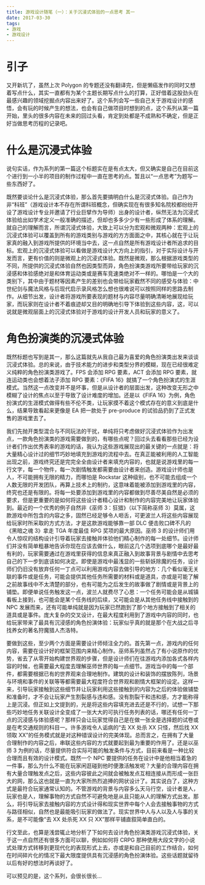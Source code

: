 ```yaml
---
title: 游戏设计随笔（一）：关于沉浸式体验的一点思考 其一
date: 2017-03-30
tags:
- 游戏
- 游戏设计
---
```

# 引子

又开新坑了，虽然上次 Polygon 的专题还没有翻译完，但是懒癌发作的同时又想着写点什么，其实一直都有为某个主题长期写点什么的打算，正好借着这股劲头在最感兴趣的领域挖掘点内容出来好了。这个系列会写一些自己关于游戏设计的感悟，会有玩的时候产生的想法，也会有自己做项目时想到的点，这个系列从第一篇开始，里头的很多内容在未来的回过头看，肯定到处都是不成熟和不确定，但是正好当做思考历程的记录吧。

<!-- more -->

# 什么是沉浸式体验

说句实话，作为系列的第一篇这个标题实在是有点太大，但又确实是自己在目前这个进行到一小半的项目的制作过程中一直在思考的点。暂且以“一点思考”为题写一些东西好了。

既然要谈论什么是沉浸式体验，那么首先要搞明白什么是沉浸式体验。自己作为非“科班”（游戏设计本不存在所谓科班概念，但确实现在有很多知名院校都纷纷开设了游戏设计专业并邀请了行业巨擘作为导师）出身的设计者，纵然无法为沉浸式体验给出如学术定义一般准确的描述，但却也多多少少有一些形成了体系的理解。就自己的理解而言，所谓沉浸式体验，大致上可以分为宏观和微观两种：宏观上的沉浸式体验可以覆盖到所有的游戏类别与游戏的方方面面之中，其核心就在于让玩家真的融入到游戏所提供的环境当中去，这一点自然是所有游戏设计者所追求的目标。宏观上的沉浸式体验可以看做是游戏设计大方向上的指引，对于实际设计与开发而言，更有价值的则是微观上的沉浸式体验。既然是微观，那么根据游戏类型的不同，所提供的沉浸式体验自然也因类型而异，角色扮演类游戏所要带给玩家的沉浸感和体验感绝对是和体育运动类或是赛车竞速类绝对不一样的。哪怕是一个大的类别下，其中由于题材等因素产生的差别也会带给玩家截然不同的感受与体验：中世纪剑与魔法风格与后现代启示录风格怎么想也很难说可以按照同样的思路去制作。从细节出发，设计者将游戏所要表现的题材与内容尽量明确清晰地展现给玩家，而玩家则在设计者不着痕迹却又目的明确地引导下体验到这些内容，这，可以说就是微观层面上的沉浸式体验对于游戏的设计开发人员和玩家的意义了。

# 角色扮演类的沉浸式体验

既然标题也写到是其一，那么这篇就先从我自己最为喜爱的角色扮演类出发来谈谈沉浸式体验。总的来说，由于技术能力的进步和类型分界的模糊，现在已经很难定义纯粹的角色扮演类游戏了。FPS 会添加 RPG 要素，ACT 会添加 RPG 要素，就连运动类也会想着法子添加 RPG 要素：《FIFA 16》就搞了一个角色扮演式的生涯模式。当然这一点改变并不是坏事，但是从设计者的层面出发，这种改变无形之中模糊了设计的焦点以至于导致了设计难度的增加。还是以《FIFA 16》为例，角色扮演式的生涯模式做得有些不伦不类，让玩家摸不着这个模式存在的意义到底是什么，结果导致看起来更像是 EA 把一款处于 pre-produce 的试验品扔到了正式发售的游戏里去了。

我们先抛开类型混合与不同玩法的干扰，单纯将只考虑做好沉浸式体验作为出发点，一款角色扮演类的游戏需要做到的，有哪些点呢？回过头去看看那些已经为设计者们作出优秀表率的游戏的话，我认为这些游戏展现出的最关键的一点就是：将大量精心设计过的细节巧妙地填充到游戏的流程中去。在真正能被利用的人工智能出现之前，游戏终究还是完完全全由设计者来填充内容的，也就是说游戏里的每一行文字，每一个物件，每一次剧情触发都需要由设计者来创造。游戏设计师也是人，不可能拥有无限的精力，而哪怕是 Rockstar 这种级别，也不可能去组成一个人数无限的开发团队，再算上技术上的制约，这意味着能被添加到游戏里的内容，终究也还是有限的。将每一处要添加到游戏里的内容都做到尽善尽美自然是必须的要求，但是更重要的是如何将这些设计者精心设计和制作的内容完美地让玩家体验到。最近的一个优秀的例子自然非《巫师 3：狂猎》（以下简称巫师 3）莫属，这款游戏中所包含的内容之多，固然已经足够令人咂舌，可更波兰人将这些内容展现给玩家时所采取的方式方法，才是这款游戏能够靠一部 DLC 便击败口碑不凡的《黑暗之魂 3》拿走 TGA 年度最佳 RPG 奖项的最大原因。巫师 3 的设计师们用令人惊叹的结构设计引导着玩家去接触并体验他们精心制作的每一处细节。设计师们并没有简单粗暴地告诉你现在应该去做什么，眼前这几个选项到底哪个是最好最有利的，玩家需要通过在游戏里获得的信息来真正融入到故事背景与剧情中去思考自己的下一步到底该如何决定。即使是游戏中最浅显的一些斩妖除魔的任务，设计师们仍旧没有放弃任何一丁点可以利用游戏内容去做引导的地方：几个看似毫无关联的事件或是任务，可能会提供其他任务所需要的材料或是道具，亦或是可能了解之前故事线中不太清楚的部分，也有可能为之后发生的故事做了剧情或是背景上的铺垫。即便单说任务触发这一点，波兰人就费尽了心思：一个任务可能会是从城镇看板上接到，也可能会是某个任务线的后续，又可能会是从其他任务线中接触到的 NPC 发展而来，还有可能单纯就是因为玩家已然跑到了那个地方接触到了相关的道具或是事件。庞大复杂的交叉设计，在最大程度利用到了游戏中内容的同时，也给玩家带来了最具有沉浸感的角色扮演体验：玩家似乎真的就是那个在大战之后寻找养女的著名狩魔猎人杰洛特。

要做到这些，至少两个方面是需要设计师倾注全力的。首先第一点，游戏内的任何内容，需要在设计好的框架范围内来精心制作。巫师系列虽然占了有小说原作的优势，省去了从零开始构建世界观的步骤，但是设计师们在往游戏内添加各式各样内容的时候，也需要最大程度去理解巫师世界的每一点细节。游戏当中的每一个部件，都需要根据已有的世界观来合理地制作。建筑的设计和装饰的摆放陈列，场景与环境和事件的关联等等都需要最大程度符合世界观和剧情大框架的设定。这样一来，引导玩家接触到这些细节并让玩家利用这些接触到的内容为之后的体验做铺垫和准备时，才不会让玩家产生割裂感与违和感。没有割裂干和违和感，方才能称得上是沉浸。但正如上文提到的，光是将这些内容填充进去还是不行的，试想一下那些巧妙地任务关联设计全变成了一张大大的可执行任务列表的话，哪还有任何一丁点的沉浸感与体验感呢？那样只会让玩家觉得自己是在做一张全是选择题的试卷或是在考交通规则的科目一。许多游戏令人诟病的“去 XX 处杀 XX 只怪，然后找 XX 领取 XX”的任务模式就是对这种错误设计的完美体现。总而言之，在拥有了大量合理制作的内容之后，串联这些内容的方式就要起到最为重要的作用了。还是以巫师 3 为例的话，尽量提供符合实际可能的触发条件与方式，目前来看是一种比较合理而且有效的设计模式。既然一个 NPC 要提供的任务在设计中是他相当着急的一件事，那么为什么不能在玩家闲逛碰到他时便激活触发呢？大量的合理内容在拥有大量合理触发点之后，这些内容彼此之间就会被触发点互相连接从而形成一张巨大的网，那么这也就是一直为大家所热烈追捧的网状设计了。其实说白了，这种方式是最符合玩家通常认知的。不管游戏的背景与内容多么天马行空，设计者是人，玩家也是人，理解事物的方式自然不可避免地是从且只能从人的理解方式出发。那么，将引导玩家去接触内容的方式设计得和现实世界中每个人会去接触事物的方式与路径相似，自然也是最能吸引玩家的做法了。现实世界中人与人以及人与事的关系，是不可能像“去 XX 处杀死 XX 只 XX”那样平铺直叙简单直白的。

行文至此，也算是浅尝辄止地分析了下如何去设计角色扮演类游戏沉浸式体验，关于这一点自然还有很多方面可以聊，例如如何将 CRPG 那种使用大段文字的小说式处理方式转移到更现代化的表现形式上去，亦或是和自己目前的工作结合，如何在时间碎片化的情况下最大限度提供具有沉浸感的角色扮演体验。这些话题就留待以后有好的想法时再谈好了。

可以预见的是，这个系列，会很长很长...